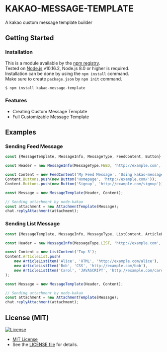 # KAKAO-MESSAGE-TEMPLATE
A kakao custom message template builder

## Getting Started

### Installation
This is a module available by the [npm registry](https://npmjs.com).  
Tested on [Node.js](https://nodejs.org/en/) v10.16.2, Node.js 8.0 or higher is required.  
Installation can be done by using the ```npm install``` command.  
Make sure to create ```package.json``` by ```npm init``` command.

```bash
$ npm install kakao-message-template
```

### Features
* Creating Custom Message Template
* Full Customizable Message Template

## Examples
### Sending Feed Message
```js
const {MessageTemplate, MessageInfo, MessageType, FeedContent, Button} = require('kakao-message-template');

const Header = new MessageInfo(MessageType.FEED, 'http://example.com', 'App Name', 'http://example.com/icon.png');

const Content = new FeedContent('My Feed Message', 'Using kakao-message-template', 'https://example.com/mypage');
Content.Buttons.push(new Button('Homepage', 'http://example.com/'));
Content.Buttons.push(new Button('Signup', 'http://example.com/signup'));

const Message = new MessageTemplate(Header, Content);

// Sending attachment by node-kakao
const attachment = new AttachmentTemplate(Message);
chat.replyAttachment(attachment);
```
### Sending List Message
```js
const {MessageTemplate, MessageInfo, MessageType, ListContent, ArticleListItem} = require('kakao-message-template');

const Header = new MessageInfo(MessageType.LIST, 'http://example.com', 'App Name', 'http://example.com/icon.png');

const Content = new ListContent('Top 3');
Content.ArticleList.push(
    new ArticleListItem('Alice', 'HTML', 'http://example.com/alice'),
    new ArticleListItem('Bob', 'CSS', 'http://example.com/bob'),
    new ArticleListItem('Carol', 'JAVASCRIPT', 'http://example.com/carol')
);

const Message = new MessageTemplate(Header, Content);

// Sending attachment by node-kakao
const attachment = new AttachmentTemplate(Message);
chat.replyAttachment(attachment);
```

## License (MIT)
[![License](http://img.shields.io/:license-mit-blue.svg?style=flat-square)](http://badges.mit-license.org)
* [MIT License](http://opensource.org/licenses/mit-license.php)
* See the [LICENSE file](https://github.com/delta-kor/kakao-message-template/blob/master/LICENSE) for details.